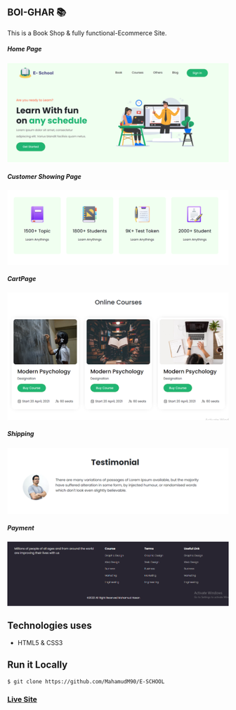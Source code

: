 ## BOI-GHAR 📚

This is a Book Shop & fully functional-Ecommerce Site. 



##### Home Page
![ScreenShot of Form](screenshots/a.png)




##### Customer Showing Page
![ScreenShot of Form](screenshots/b.png)




##### CartPage
![ScreenShot of Form](screenshots/c.png)

##### Shipping 
![ScreenShot of Form](screenshots/d.png)

##### Payment
![ScreenShot of Form](screenshots/e.png)






## Technologies uses
 - HTML5 & CSS3





## Run it Locally
```
$ git clone https://github.com/MahamudM90/E-SCHOOL

```
   ###    [Live Site](https://eschoolm90.netlify.app/)
